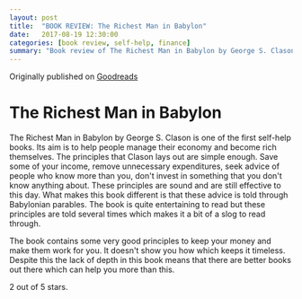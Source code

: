 ```yaml
---
layout: post
title:  "BOOK REVIEW: The Richest Man in Babylon"
date:   2017-08-19 12:30:00
categories: [book review, self-help, finance]
summary: "Book review of The Richest Man in Babylon by George S. Clason "
---
```

Originally published on [Goodreads](https://www.goodreads.com/review/show/1332491319)

# The Richest Man in Babylon

The Richest Man in Babylon by George S. Clason is one of the first self-help books. Its aim is to help people manage their economy and become rich themselves.
The principles that Clason lays out are simple enough. Save some of your income, remove unnecessary expenditures, seek advice of people who know more than you, don't invest in something that you don't know anything about. 
These principles are sound and are still effective to this day.
What makes this book different is that these advice is told through Babylonian parables. The book is quite entertaining to read but these principles are told several times which makes it a bit of a slog to read through.

The book contains some very good principles to keep your money and make them work for you. It doesn't show you how which keeps it timeless. Despite this the lack of depth in this book means that there are better books out there which can help you more than this.

2 out of 5 stars.